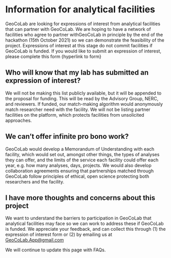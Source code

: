# Information for analytical facilities

GeoCoLab are looking for expressions of interest from analytical facilities that can partner with GeoCoLab. We are hoping to have a network of facilities who agree to partner withGeoCoLab in principle by the end of the hackathon (15th October 2021) so we can demonstrate the feasibility of the project. Expressions of interest at this stage do not commit facilities if GeoCoLab is funded. If you would like to submit an expression of interest, please complete this form {hyperlink to form}

## Who will know that my lab has submitted an expression of interest?

We will not be making this list publicly available, but it will be appended to the proposal for funding. This will be read by the Advisory Group, NERC, and reviewers.  If funded, our match-making algorithm would anonymously match researcher need with the facility. We will not be listing partner facilities on the platform, which protects facilities from unsolicited approaches.

## We can’t offer infinite pro bono work?

GeoCoLab would develop a Memorandum of Understanding with each facility, which would set out, amongst other things, the types of analyses they can offer, and the  limits of the service each facility could offer each year, e.g. how many analyses, days, projects. We would also develop collaboration agreements ensuring that partnerships matched through GeoCoLab follow principles of ethical, open science protecting both researchers and the facility.

## I have more thoughts and concerns about this project

We want to understand the barriers to participation in GeoCoLab that analytical facilities may face so we can work to address these if GeoCoLab is funded. We appreciate your feedback, and can collect this through (1) the expression of interest form or (2) by emailing us at GeoCoLab.App@gmail.com

We will continue to update this page with FAQs.
